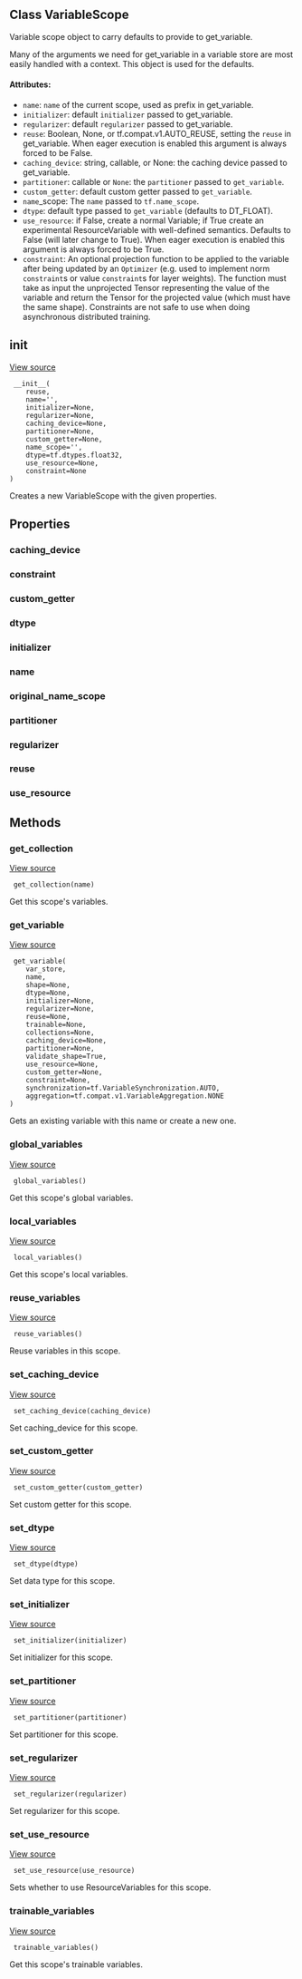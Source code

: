 ## Class VariableScope

Variable scope object to carry defaults to provide to get_variable.

Many of the arguments we need for get_variable in a variable store are most easily handled with a context. This object is used for the defaults.
#### Attributes:
- `name`: `name` of the current scope, used as prefix in get_variable.
- `initializer`: default `initializer` passed to get_variable.
- `regularizer`: default `regularizer` passed to get_variable.
- `reuse`: Boolean, None, or tf.compat.v1.AUTO_REUSE, setting the `reuse` in get_variable. When eager execution is enabled this argument is always forced to be False.
- `caching_device`: string, callable, or None: the caching device passed to get_variable.
- `partitioner`: callable or `None`: the `partitioner` passed to `get_variable`.
- `custom_getter`: default custom getter passed to `get_variable`.
- `name`_scope: The `name` passed to `tf.name_scope`.
- `dtype`: default type passed to `get_variable` (defaults to DT_FLOAT).
- `use_resource`: if False, create a normal Variable; if True create an experimental ResourceVariable with well-defined semantics. Defaults to False (will later change to True). When eager execution is enabled this argument is always forced to be True.
- `constraint`: An optional projection function to be applied to the variable after being updated by an `Optimizer` (e.g. used to implement norm `constraint`s or value `constraint`s for layer weights). The function must take as input the unprojected Tensor representing the value of the variable and return the Tensor for the projected value (which must have the same shape). Constraints are not safe to use when doing asynchronous distributed training.
## __init__
[View source](https://github.com/tensorflow/tensorflow/blob/r2.0/tensorflow/python/ops/variable_scope.py#L1047-L1076)


```
 __init__(
    reuse,
    name='',
    initializer=None,
    regularizer=None,
    caching_device=None,
    partitioner=None,
    custom_getter=None,
    name_scope='',
    dtype=tf.dtypes.float32,
    use_resource=None,
    constraint=None
)
```

Creates a new VariableScope with the given properties.
## Properties
### caching_device
### constraint
### custom_getter
### dtype
### initializer
### name
### original_name_scope
### partitioner
### regularizer
### reuse
### use_resource
## Methods
### get_collection
[View source](https://github.com/tensorflow/tensorflow/blob/r2.0/tensorflow/python/ops/variable_scope.py#L1160-L1163)


```
 get_collection(name)
```

Get this scope's variables.
### get_variable
[View source](https://github.com/tensorflow/tensorflow/blob/r2.0/tensorflow/python/ops/variable_scope.py#L1177-L1247)


```
 get_variable(
    var_store,
    name,
    shape=None,
    dtype=None,
    initializer=None,
    regularizer=None,
    reuse=None,
    trainable=None,
    collections=None,
    caching_device=None,
    partitioner=None,
    validate_shape=True,
    use_resource=None,
    custom_getter=None,
    constraint=None,
    synchronization=tf.VariableSynchronization.AUTO,
    aggregation=tf.compat.v1.VariableAggregation.NONE
)
```

Gets an existing variable with this name or create a new one.
### global_variables
[View source](https://github.com/tensorflow/tensorflow/blob/r2.0/tensorflow/python/ops/variable_scope.py#L1169-L1171)


```
 global_variables()
```

Get this scope's global variables.
### local_variables
[View source](https://github.com/tensorflow/tensorflow/blob/r2.0/tensorflow/python/ops/variable_scope.py#L1173-L1175)


```
 local_variables()
```

Get this scope's local variables.
### reuse_variables
[View source](https://github.com/tensorflow/tensorflow/blob/r2.0/tensorflow/python/ops/variable_scope.py#L1122-L1124)


```
 reuse_variables()
```

Reuse variables in this scope.
### set_caching_device
[View source](https://github.com/tensorflow/tensorflow/blob/r2.0/tensorflow/python/ops/variable_scope.py#L1145-L1150)


```
 set_caching_device(caching_device)
```

Set caching_device for this scope.
### set_custom_getter
[View source](https://github.com/tensorflow/tensorflow/blob/r2.0/tensorflow/python/ops/variable_scope.py#L1156-L1158)


```
 set_custom_getter(custom_getter)
```

Set custom getter for this scope.
### set_dtype
[View source](https://github.com/tensorflow/tensorflow/blob/r2.0/tensorflow/python/ops/variable_scope.py#L1130-L1132)


```
 set_dtype(dtype)
```

Set data type for this scope.
### set_initializer
[View source](https://github.com/tensorflow/tensorflow/blob/r2.0/tensorflow/python/ops/variable_scope.py#L1126-L1128)


```
 set_initializer(initializer)
```

Set initializer for this scope.
### set_partitioner
[View source](https://github.com/tensorflow/tensorflow/blob/r2.0/tensorflow/python/ops/variable_scope.py#L1152-L1154)


```
 set_partitioner(partitioner)
```

Set partitioner for this scope.
### set_regularizer
[View source](https://github.com/tensorflow/tensorflow/blob/r2.0/tensorflow/python/ops/variable_scope.py#L1141-L1143)


```
 set_regularizer(regularizer)
```

Set regularizer for this scope.
### set_use_resource
[View source](https://github.com/tensorflow/tensorflow/blob/r2.0/tensorflow/python/ops/variable_scope.py#L1134-L1139)


```
 set_use_resource(use_resource)
```

Sets whether to use ResourceVariables for this scope.
### trainable_variables
[View source](https://github.com/tensorflow/tensorflow/blob/r2.0/tensorflow/python/ops/variable_scope.py#L1165-L1167)


```
 trainable_variables()
```

Get this scope's trainable variables.
